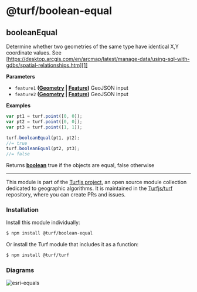 # @turf/boolean-equal

<!-- Generated by documentation.js. Update this documentation by updating the source code. -->

## booleanEqual

Determine whether two geometries of the same type have identical X,Y coordinate values.
See [https://desktop.arcgis.com/en/arcmap/latest/manage-data/using-sql-with-gdbs/spatial-relationships.htm][1]

**Parameters**

-   `feature1` **([Geometry][2] \| [Feature][3])** GeoJSON input
-   `feature2` **([Geometry][2] \| [Feature][3])** GeoJSON input

**Examples**

```javascript
var pt1 = turf.point([0, 0]);
var pt2 = turf.point([0, 0]);
var pt3 = turf.point([1, 1]);

turf.booleanEqual(pt1, pt2);
//= true
turf.booleanEqual(pt2, pt3);
//= false
```

Returns **[boolean][4]** true if the objects are equal, false otherwise

[1]: https://desktop.arcgis.com/en/arcmap/latest/manage-data/using-sql-with-gdbs/spatial-relationships.htm

[2]: https://tools.ietf.org/html/rfc7946#section-3.1

[3]: https://tools.ietf.org/html/rfc7946#section-3.2

[4]: https://developer.mozilla.org/docs/Web/JavaScript/Reference/Global_Objects/Boolean

<!-- This file is automatically generated. Please don't edit it directly:
if you find an error, edit the source file (likely index.js), and re-run
./scripts/generate-readmes in the turf project. -->

---

This module is part of the [Turfjs project](http://turfjs.org/), an open source
module collection dedicated to geographic algorithms. It is maintained in the
[Turfjs/turf](https://github.com/Turfjs/turf) repository, where you can create
PRs and issues.

### Installation

Install this module individually:

```sh
$ npm install @turf/boolean-equal
```

Or install the Turf module that includes it as a function:

```sh
$ npm install @turf/turf
```


### Diagrams

![esri-equals](diagrams/esri-equals.gif)
